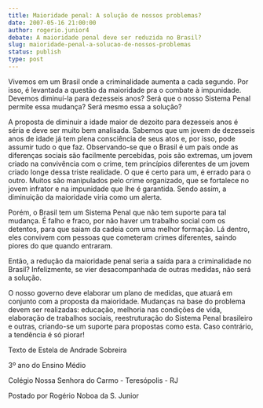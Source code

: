 ```yaml
---
title: Maioridade penal: A solução de nossos problemas?
date: 2007-05-16 21:00:00
author: rogerio.junior4
debate: A maioridade penal deve ser reduzida no Brasil?
slug: maioridade-penal-a-solucao-de-nossos-problemas
status: publish 
type: post
---
```


Vivemos em um Brasil onde a criminalidade aumenta a cada segundo. Por isso, é levantada a questão da maioridade pra o combate à impunidade. Devemos diminuí-la para dezesseis anos? Será que o nosso Sistema Penal permite essa mudança? Será mesmo essa a solução?  

A proposta de diminuir a idade maior de dezoito para dezesseis anos é séria e deve ser muito bem analisada. Sabemos que um jovem de dezesseis anos de idade já tem plena consciência de seus atos e, por isso, pode assumir tudo o que faz. Observando-se que o Brasil é um país onde as diferenças sociais são facilmente percebidas, pois são extremas, um jovem criado na convivência com o crime, tem princípios diferentes de um jovem criado longe dessa triste realidade. O que é certo para um, é errado para o outro. Muitos são manipulados pelo crime organizado, que se fortalece no jovem infrator e na impunidade que lhe é garantida. Sendo assim, a diminuição da maioridade viria como um alerta.  

Porém, o Brasil tem um Sistema Penal que não tem suporte para tal mudança. É falho e fraco, por não haver um trabalho social com os detentos, para que saiam da cadeia com uma melhor formação. Lá dentro, eles convivem com pessoas que cometeram crimes diferentes, saindo piores do que quando entraram.  

Então, a redução da maioridade penal seria a saída para a criminalidade no Brasil? Infelizmente, se vier desacompanhada de outras medidas, não será a solução.  

O nosso governo deve elaborar um plano de medidas, que atuará em conjunto com a proposta da maioridade. Mudanças na base do problema devem ser realizadas: educação, melhoria nas condições de vida, elaboração de trabalhos sociais, reestruturação do Sistema Penal brasileiro e outras, criando-se um suporte para propostas como esta. Caso contrário, a tendência é só piorar!  

  

Texto de Estela de Andrade Sobreira  

3º ano do Ensino Médio  

Colégio Nossa Senhora do Carmo - Teresópolis - RJ  

Postado por Rogério Noboa da S. Junior
